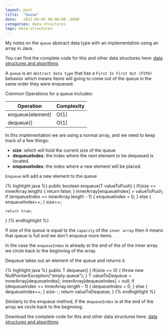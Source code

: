 ```yaml
---
layout: post
title:  "Queue"
date:   2021-04-05 00:00:00 -0600
categories: data-structures
tags: data-structures
---
```

My notes on the `queue` abstract data type with an implementation using an array in Java.

You can find the complete code for this and other data structures here: [data structures and algorithms][data structures and algorithms]

A `queue` is an `abstract data type` that has a `First In First Out (FIFO)` behavior which means items will going to come out of the queue in the same order they were enqueued.

Common Operations for a queue includes:

|Operation           |Complexity          |
|--------------------|--------------------|
|enqueue(element)    |O(1)                |
|dequeue()           |O(1)                |

In this implementation we are using a normal array, and we need to keep track of a few things:

- **size**: which will hold the current size of the queue
- **dequeueIndex**: the index where the next element to be dequeued is located.
- **enqueueIndex**: the index where a new element will be placed.

`Enqueue` will add a new element to the queue

{% highlight java %}
public boolean enqueue(T valueToPush) {
    if(size == innerArray.length) {
        return false;
    }
    innerArray[enqueueIndex] = valueToPush;
    if (enqueueIndex == innerArray.length - 1) {
        enqueueIndex = 0;
    } else {
        enqueueIndex++;
    }
    size++;

    return true;
}
{% endhighlight %}

If size of the queue is equal to the `capacity` of the `inner array` then it means that queue is full and we don't enqueue more items.

In the case the `enqueueIndex` is already at the end of the of the inner array we circle back to the beginning of the array.

Dequeue takes out an element of the queue and returns it.

{% highlight java %}
public T dequeue() {
    if(size == 0) {
        throw new NullPointerException("empty queue");
    }
    T valueToDequeue = innerArray[dequeueIndex];
    innerArray[dequeueIndex] = null;
    if (dequeueIndex == innerArray.length - 1) {
        dequeueIndex = 0;
    } else {
        dequeueIndex++;
    }
    size--;
    return valueToDequeue;
}
{% endhighlight %}

Similarly to the enqueue method, if the `dequeueIndex` is at the end of the array we circle back to the beginning.

Download the complete code for this and other data structures here: [data structures and algorithms][data structures and algorithms].

[data structures and algorithms]: https://github.com/jsedano/examples/tree/main/data-structures-and-algorithms
